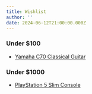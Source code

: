 ```yaml
---
title: Wishlist
author: ''
date: 2024-06-12T21:00:00.000Z
---
```


### Under $100

* [Yamaha C70 Classical Guitar](https://www.amazon.com.tr/YAMAHA-C70-II-Yamaha-Klasik/dp/B000RW2C7U/)

### Under $1000

* [PlayStation 5 Slim Console](https://www.amazon.com.tr/Playstation-711719577157-PlayStation-Console-Slim/dp/B0CM9VHGY7/)
